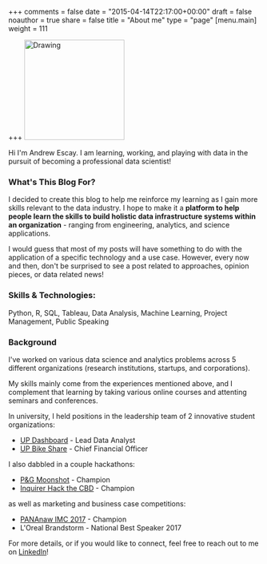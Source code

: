 +++
comments = false
date = "2015-04-14T22:17:00+00:00"
draft = false
noauthor = true
share = false
title = "About me"
type = "page"
[menu.main]
weight = 111

+++
<img src="/img/headshot.jpeg"  alt="Drawing" style="width: 200px;"/>


Hi I'm Andrew Escay. I am learning, working, and playing with data in the pursuit of becoming a professional data scientist! 

### What's This Blog For?
I decided to create this blog to help me reinforce my learning as I gain more skills relevant to the data industry. I hope to make it a **platform to help people learn the skills to build holistic data infrastructure systems within an organization** - ranging from engineering, analytics, and science applications. 

I would guess that most of my posts will have something to do with the application of a specific technology and a use case. However, every now and then, don't be surprised to see a post related to approaches, opinion pieces, or data related news!

### Skills & Technologies:
Python, R, SQL, Tableau, Data Analysis, Machine Learning, Project Management, Public Speaking

### Background
I've worked on various data science and analytics problems across 5 different organizations (research institutions, startups, and corporations). 

My skills mainly come from the experiences mentioned above, and I complement that learning by taking various online courses and attenting seminars and conferences. 

In university, I held positions in the leadership team of 2 innovative student organizations:

* [UP Dashboard](http://www.updashboard.com/) - Lead Data Analyst
* [UP Bike Share](https://www.facebook.com/upbikesharing/) - Chief Financial Officer 


I also dabbled in a couple hackathons:

* [P&G Moonshot](https://www.facebook.com/PandGcareersPh/posts/10156118437645970) - Champion
* [Inquirer Hack the CBD](https://newsinfo.inquirer.net/791163/up-bike-share-program-wins-urban-mobility-tilt) - Champion

as well as marketing and business case competitions:

* [PANAnaw IMC 2017](http://vsb.upd.edu.ph/news/upvsbbagsback-to-backchampionshipatthe18thpananawawards) - Champion
* L'Oreal Brandstorm - National Best Speaker 2017

For more details, or if you would like to connect, feel free to reach out to me on [LinkedIn](https://www.linkedin.com/in/andrew-escay/)!